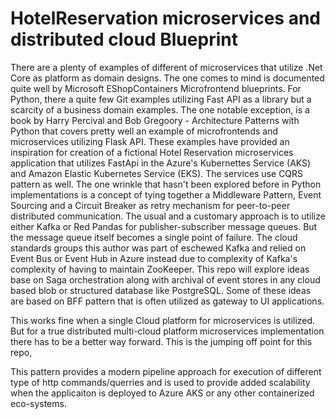 # HotelReservation microservices and distributed cloud Blueprint
There are a plenty of examples of different of microservices that utilize .Net Core as platform as domain designs. The one comes to mind is documented quite well by Microsoft EShopContainers Microfrontend blueprints.
For Python, there a quite few Git examples utilizing Fast API as a library but a scarcity of a business domain examples.  The one notable exception, is a book by Harry Percival and Bob Gregoory  -  Architecture Patterns with Python that covers pretty well an example of microfrontends and microservices utilizing Flask API.  These examples have provided an inspiration for creation of a fictional Hotel Reservation microservices application that utilizes FastApi in the Azure's Kubernettes Service (AKS) and Amazon Elastic Kubernetes Service (EKS).  The services use CQRS pattern as well.   The one wrinkle that hasn't been explored before in Python implementations is a concept of tying  together a Middleware Pattern, Event Sourcing and a Circuit Breaker as retry mechanism for peer-to-peer distributed communication. The usual and a customary approach is to utilize either Kafka or Red Pandas for publisher-subscriber message queues.   But the message queue itself becomes a single point of failure.  The cloud standards groups this author was part of eschewed Kafka and relied on Event Bus or Event Hub in Azure instead due to complexity of Kafka's complexity of having to maintain ZooKeeper.  This repo will explore ideas base on Saga orchestration along with archival of event stores in any cloud based blob or structured database like PostgreSQL.  Some of these ideas are based on BFF pattern that is often utilized as gateway to UI applications.

This works fine when a single Cloud platform for microservices is utilized.  But for a true distributed multi-cloud platform microservices implementation there has to be a better way forward. This is the jumping off point for this repo,

This pattern provides a modern pipeline approach for execution of different type of http commands/querries and is used to provide added scalability when the applicaiton is deployed to Azure AKS or any other containerized eco-systems.






